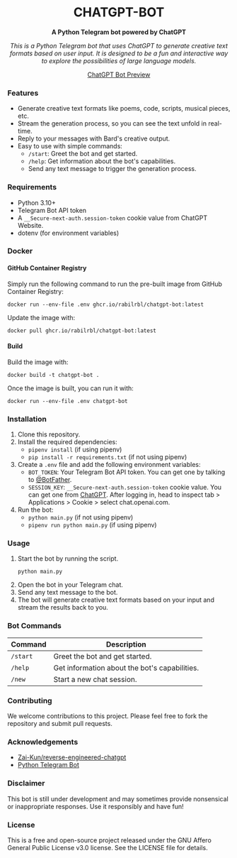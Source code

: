 <div align="center">

  # CHATGPT-BOT
  
  **A Python Telegram bot powered by ChatGPT**

  *This is a Python Telegram bot that uses ChatGPT to generate creative text formats based on user input. It is designed to be a fun and interactive way to explore the possibilities of large language models.*

  [ChatGPT Bot Preview](https://github.com/rabilrbl/chatgpt-bot/assets/63334479/d2cdf7db-58c7-4500-bea0-827baca8beb7)

</div>

### Features

* Generate creative text formats like poems, code, scripts, musical pieces, etc.
* Stream the generation process, so you can see the text unfold in real-time.
* Reply to your messages with Bard's creative output.
* Easy to use with simple commands:
    * `/start`: Greet the bot and get started.
    * `/help`: Get information about the bot's capabilities.
    * Send any text message to trigger the generation process.

### Requirements

* Python 3.10+
* Telegram Bot API token
* A `__Secure-next-auth.session-token` cookie value from ChatGPT Website.
* dotenv (for environment variables)


### Docker

#### GitHub Container Registry
Simply run the following command to run the pre-built image from GitHub Container Registry:

```shell
docker run --env-file .env ghcr.io/rabilrbl/chatgpt-bot:latest
```

Update the image with:
```shell
docker pull ghcr.io/rabilrbl/chatgpt-bot:latest
```

#### Build
Build the image with:
```shell
docker build -t chatgpt-bot .
```
Once the image is built, you can run it with:
```shell
docker run --env-file .env chatgpt-bot
```

### Installation

1. Clone this repository.
2. Install the required dependencies:
    * `pipenv install` (if using pipenv)
    * `pip install -r requirements.txt` (if not using pipenv)
3. Create a `.env` file and add the following environment variables:
    * `BOT_TOKEN`: Your Telegram Bot API token. You can get one by talking to [@BotFather](https://t.me/BotFather).
    * `SESSION_KEY`: `__Secure-next-auth.session-token` cookie value. You can get one from [ChatGPT](https://chat.openai.com/). After logging in, head to inspect tab > Applications > Cookie > select chat.openai.com.
4. Run the bot:
    * `python main.py` (if not using pipenv)
    * `pipenv run python main.py` (if using pipenv)

### Usage

1. Start the bot by running the script.
   ```shell
   python main.py
   ```
2. Open the bot in your Telegram chat.
3. Send any text message to the bot.
4. The bot will generate creative text formats based on your input and stream the results back to you.

### Bot Commands

| Command | Description |
| ------- | ----------- |
| `/start` | Greet the bot and get started. |
| `/help` | Get information about the bot's capabilities. |
| `/new` | Start a new chat session. |


### Contributing

We welcome contributions to this project. Please feel free to fork the repository and submit pull requests.


### Acknowledgements

- [Zai-Kun/reverse-engineered-chatgpt](https://github.com/Zai-Kun/reverse-engineered-chatgpt)
- [Python Telegram Bot](https://github.com/python-telegram-bot/python-telegram-bot)

### Disclaimer

This bot is still under development and may sometimes provide nonsensical or inappropriate responses. Use it responsibly and have fun!

### License

This is a free and open-source project released under the GNU Affero General Public License v3.0 license. See the LICENSE file for details.
